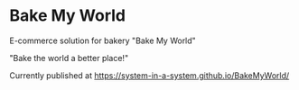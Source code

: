 # Bake My World

E-commerce solution for bakery "Bake My World"

"Bake the world a better place!"


Currently published at https://system-in-a-system.github.io/BakeMyWorld/
